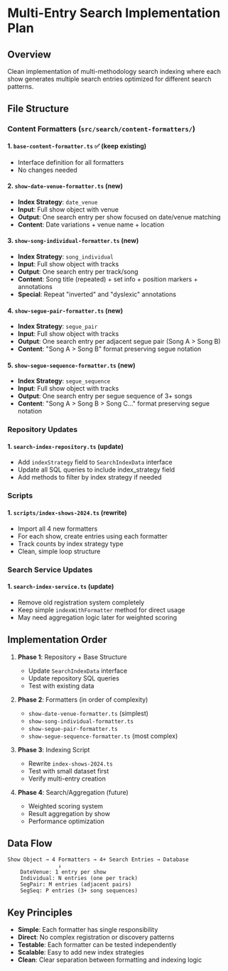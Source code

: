 # Multi-Entry Search Implementation Plan

## Overview
Clean implementation of multi-methodology search indexing where each show generates multiple search entries optimized for different search patterns.

## File Structure

### Content Formatters (`src/search/content-formatters/`)

#### 1. `base-content-formatter.ts` ✅ (keep existing)
- Interface definition for all formatters
- No changes needed

#### 2. `show-date-venue-formatter.ts` (new)
- **Index Strategy**: `date_venue`
- **Input**: Full show object with venue
- **Output**: One search entry per show focused on date/venue matching
- **Content**: Date variations + venue name + location

#### 3. `show-song-individual-formatter.ts` (new)
- **Index Strategy**: `song_individual` 
- **Input**: Full show object with tracks
- **Output**: One search entry per track/song
- **Content**: Song title (repeated) + set info + position markers + annotations
- **Special**: Repeat "inverted" and "dyslexic" annotations

#### 4. `show-segue-pair-formatter.ts` (new)
- **Index Strategy**: `segue_pair`
- **Input**: Full show object with tracks 
- **Output**: One search entry per adjacent segue pair (Song A > Song B)
- **Content**: "Song A > Song B" format preserving segue notation

#### 5. `show-segue-sequence-formatter.ts` (new)
- **Index Strategy**: `segue_sequence`
- **Input**: Full show object with tracks
- **Output**: One search entry per segue sequence of 3+ songs
- **Content**: "Song A > Song B > Song C..." format preserving segue notation

### Repository Updates

#### 1. `search-index-repository.ts` (update)
- Add `indexStrategy` field to `SearchIndexData` interface
- Update all SQL queries to include index_strategy field
- Add methods to filter by index strategy if needed

### Scripts

#### 1. `scripts/index-shows-2024.ts` (rewrite)
- Import all 4 new formatters
- For each show, create entries using each formatter
- Track counts by index strategy type
- Clean, simple loop structure

### Search Service Updates

#### 1. `search-index-service.ts` (update)
- Remove old registration system completely
- Keep simple `indexWithFormatter` method for direct usage
- May need aggregation logic later for weighted scoring

## Implementation Order

1. **Phase 1**: Repository + Base Structure
   - Update `SearchIndexData` interface 
   - Update repository SQL queries
   - Test with existing data

2. **Phase 2**: Formatters (in order of complexity)
   - `show-date-venue-formatter.ts` (simplest)
   - `show-song-individual-formatter.ts` 
   - `show-segue-pair-formatter.ts`
   - `show-segue-sequence-formatter.ts` (most complex)

3. **Phase 3**: Indexing Script
   - Rewrite `index-shows-2024.ts`
   - Test with small dataset first
   - Verify multi-entry creation

4. **Phase 4**: Search/Aggregation (future)
   - Weighted scoring system
   - Result aggregation by show
   - Performance optimization

## Data Flow

```
Show Object → 4 Formatters → 4+ Search Entries → Database
                ↓
    DateVenue: 1 entry per show
    Individual: N entries (one per track)  
    SegPair: M entries (adjacent pairs)
    SegSeq: P entries (3+ song sequences)
```

## Key Principles

- **Simple**: Each formatter has single responsibility
- **Direct**: No complex registration or discovery patterns
- **Testable**: Each formatter can be tested independently  
- **Scalable**: Easy to add new index strategies
- **Clean**: Clear separation between formatting and indexing logic